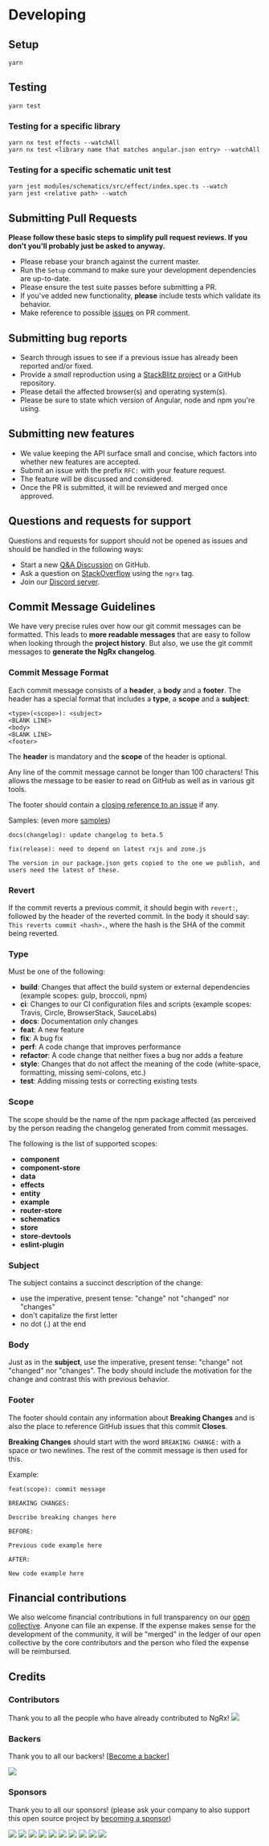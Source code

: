 # Developing

## Setup

```shell
yarn
```

## Testing

```shell
yarn test
```

### Testing for a specific library

```shell
yarn nx test effects --watchAll
yarn nx test <library name that matches angular.json entry> --watchAll
```

### Testing for a specific schematic unit test

```shell
yarn jest modules/schematics/src/effect/index.spec.ts --watch
yarn jest <relative path> --watch
```

## Submitting Pull Requests

**Please follow these basic steps to simplify pull request reviews. If you don't you'll probably just be asked to anyway.**

- Please rebase your branch against the current master.
- Run the `Setup` command to make sure your development dependencies are up-to-date.
- Please ensure the test suite passes before submitting a PR.
- If you've added new functionality, **please** include tests which validate its behavior.
- Make reference to possible [issues](https://github.com/ngrx/platform/issues) on PR comment.

## Submitting bug reports

- Search through issues to see if a previous issue has already been reported and/or fixed.
- Provide a _small_ reproduction using a [StackBlitz project](https://stackblitz.com/edit/ngrx-seed) or a GitHub repository.
- Please detail the affected browser(s) and operating system(s).
- Please be sure to state which version of Angular, node and npm you're using.

## Submitting new features

- We value keeping the API surface small and concise, which factors into whether new features are accepted.
- Submit an issue with the prefix `RFC:` with your feature request.
- The feature will be discussed and considered.
- Once the PR is submitted, it will be reviewed and merged once approved.

## Questions and requests for support

Questions and requests for support should not be opened as issues and should be handled in the following ways:

- Start a new [Q&A Discussion](https://github.com/ngrx/platform/discussions/new?category=q-a) on GitHub.
- Ask a question on [StackOverflow](https://stackoverflow.com/questions/tagged/ngrx) using the `ngrx` tag.
- Join our [Discord server](https://discord.com/invite/ngrx).

## <a name="commit"></a> Commit Message Guidelines

We have very precise rules over how our git commit messages can be formatted. This leads to **more
readable messages** that are easy to follow when looking through the **project history**. But also,
we use the git commit messages to **generate the NgRx changelog**.

### Commit Message Format

Each commit message consists of a **header**, a **body** and a **footer**. The header has a special
format that includes a **type**, a **scope** and a **subject**:

```
<type>(<scope>): <subject>
<BLANK LINE>
<body>
<BLANK LINE>
<footer>
```

The **header** is mandatory and the **scope** of the header is optional.

Any line of the commit message cannot be longer than 100 characters! This allows the message to be easier
to read on GitHub as well as in various git tools.

The footer should contain a [closing reference to an issue](https://help.github.com/articles/closing-issues-via-commit-messages/) if any.

Samples: (even more [samples](https://github.com/ngrx/platform/commits/master))

```
docs(changelog): update changelog to beta.5
```

```
fix(release): need to depend on latest rxjs and zone.js

The version in our package.json gets copied to the one we publish, and users need the latest of these.
```

### Revert

If the commit reverts a previous commit, it should begin with `revert:`, followed by the header of the reverted commit. In the body it should say: `This reverts commit <hash>.`, where the hash is the SHA of the commit being reverted.

### Type

Must be one of the following:

- **build**: Changes that affect the build system or external dependencies (example scopes: gulp, broccoli, npm)
- **ci**: Changes to our CI configuration files and scripts (example scopes: Travis, Circle, BrowserStack, SauceLabs)
- **docs**: Documentation only changes
- **feat**: A new feature
- **fix**: A bug fix
- **perf**: A code change that improves performance
- **refactor**: A code change that neither fixes a bug nor adds a feature
- **style**: Changes that do not affect the meaning of the code (white-space, formatting, missing semi-colons, etc.)
- **test**: Adding missing tests or correcting existing tests

### Scope

The scope should be the name of the npm package affected (as perceived by the person reading the changelog generated from commit messages.

The following is the list of supported scopes:

- **component**
- **component-store**
- **data**
- **effects**
- **entity**
- **example**
- **router-store**
- **schematics**
- **store**
- **store-devtools**
- **eslint-plugin**

### Subject

The subject contains a succinct description of the change:

- use the imperative, present tense: "change" not "changed" nor "changes"
- don't capitalize the first letter
- no dot (.) at the end

### Body

Just as in the **subject**, use the imperative, present tense: "change" not "changed" nor "changes".
The body should include the motivation for the change and contrast this with previous behavior.

### Footer

The footer should contain any information about **Breaking Changes** and is also the place to
reference GitHub issues that this commit **Closes**.

**Breaking Changes** should start with the word `BREAKING CHANGE:` with a space or two newlines. The rest of the commit message is then used for this.

Example:

```
feat(scope): commit message

BREAKING CHANGES:

Describe breaking changes here

BEFORE:

Previous code example here

AFTER:

New code example here
```

## Financial contributions

We also welcome financial contributions in full transparency on our [open collective](https://opencollective.com/ngrx).
Anyone can file an expense. If the expense makes sense for the development of the community, it will be "merged" in the ledger of our open collective by the core contributors and the person who filed the expense will be reimbursed.

## Credits

### Contributors

Thank you to all the people who have already contributed to NgRx!
<a href="https://github.com/ngrx/platform/graphs/contributors"><img src="https://opencollective.com/ngrx/contributors.svg?width=890" /></a>

### Backers

Thank you to all our backers! [[Become a backer](https://opencollective.com/ngrx#backer)]

<a href="https://opencollective.com/ngrx#backers" target="_blank"><img src="https://opencollective.com/ngrx/backers.svg?width=890"></a>

### Sponsors

Thank you to all our sponsors! (please ask your company to also support this open source project by [becoming a sponsor](https://opencollective.com/ngrx#sponsor))

<a href="https://opencollective.com/ngrx/sponsor/0/website" target="_blank"><img src="https://opencollective.com/ngrx/sponsor/0/avatar.svg"></a>
<a href="https://opencollective.com/ngrx/sponsor/1/website" target="_blank"><img src="https://opencollective.com/ngrx/sponsor/1/avatar.svg"></a>
<a href="https://opencollective.com/ngrx/sponsor/2/website" target="_blank"><img src="https://opencollective.com/ngrx/sponsor/2/avatar.svg"></a>
<a href="https://opencollective.com/ngrx/sponsor/3/website" target="_blank"><img src="https://opencollective.com/ngrx/sponsor/3/avatar.svg"></a>
<a href="https://opencollective.com/ngrx/sponsor/4/website" target="_blank"><img src="https://opencollective.com/ngrx/sponsor/4/avatar.svg"></a>
<a href="https://opencollective.com/ngrx/sponsor/5/website" target="_blank"><img src="https://opencollective.com/ngrx/sponsor/5/avatar.svg"></a>
<a href="https://opencollective.com/ngrx/sponsor/6/website" target="_blank"><img src="https://opencollective.com/ngrx/sponsor/6/avatar.svg"></a>
<a href="https://opencollective.com/ngrx/sponsor/7/website" target="_blank"><img src="https://opencollective.com/ngrx/sponsor/7/avatar.svg"></a>
<a href="https://opencollective.com/ngrx/sponsor/8/website" target="_blank"><img src="https://opencollective.com/ngrx/sponsor/8/avatar.svg"></a>
<a href="https://opencollective.com/ngrx/sponsor/9/website" target="_blank"><img src="https://opencollective.com/ngrx/sponsor/9/avatar.svg"></a>
